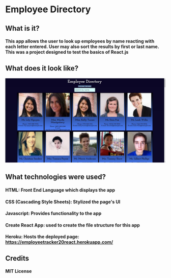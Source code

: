 # Employee Directory

## What is it?
####  This app allows the user to look up employees by name reacting with each letter entered. User may also sort the results by first or last name.  This was a project designed to test the basics of React.js

##  What does it look like?
#### <img src= "/EmpDir.JPG" width="800">

## What technologies were used?
#### HTML: Front End Language which displays the app
#### CSS (Cascading Style Sheets): Stylized the page's UI
#### Javascript: Provides functionality to the app
#### Create React App: used to create the file structure for this app
#### Heroku: Hosts the deployed page: https://employeetracker20react.herokuapp.com/

## Credits
#### MIT License
